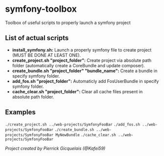# symfony-toolbox
Toolbox of useful scripts to properly launch a symfony project

## List of actual scripts
* **install_symfony.sh:** Launch a properly symfony file to create project (MUST BE DONE AT LEAST ONE).
* **create_project.sh "project_folder":** Create project via absolute path folder (automatically create a CoreBundle and update composer).
* **create_bundle.sh "project_folder" "bundle_name":** Create a bundle in specify symfony folder.
* **add_fos.sh "project_folder":** Automaticly add FosUserBundle in specify symfony folder.
* **cache_clear.sh "project_folder":** Clear all cache files present in absolute path folder.


## Examples

`./create_project.sh ../web-projects/SymfonyFooBar`
`./add_fos.sh ../web-projects/SymfonyFooBar`
`./create_bundle.sh ../web-projects/SymfonyFooBar MyNewBundle`
`./cache_clear.sh ../web-projects/SymfonyFooBar`

*Project created by Pierrick Gicquelais (@Kafei59)*
